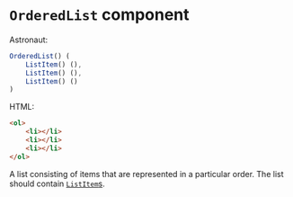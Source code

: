 # `OrderedList` component
Astronaut:
```javascript
OrderedList() (
    ListItem() (),
    ListItem() (),
    ListItem() ()
)
```

HTML:
```html
<ol>
    <li></li>
    <li></li>
    <li></li>
</ol>
```

A list consisting of items that are represented in a particular order. The list should contain [`ListItem`s](listitem.md).